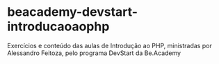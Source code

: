 # beacademy-devstart-introducaoaophp
Exercícios e conteúdo das aulas de Introdução ao PHP, ministradas por Alessandro Feitoza, pelo programa DevStart da Be.Academy
